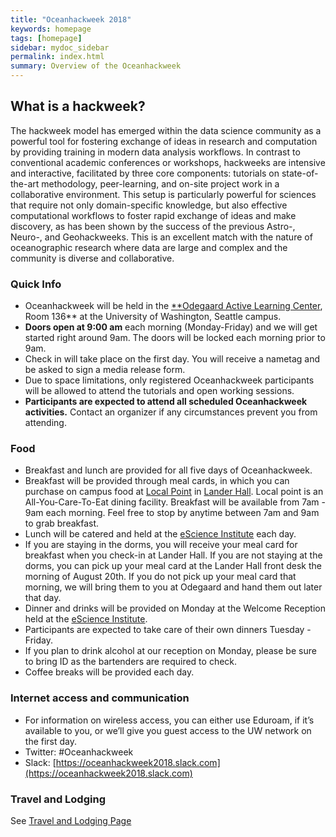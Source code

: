 ```yaml
---
title: "Oceanhackweek 2018"
keywords: homepage
tags: [homepage]
sidebar: mydoc_sidebar
permalink: index.html
summary: Overview of the Oceanhackweek
---
```

## What is a hackweek?

The hackweek model has emerged within the data science community as a powerful tool for fostering exchange of ideas in research and computation by providing training in modern data analysis workflows. In contrast to conventional academic conferences or workshops, hackweeks are intensive and interactive, facilitated by three core components: tutorials on state-of-the-art methodology, peer-learning, and on-site project work in a collaborative environment. This setup is particularly powerful for sciences that require not only domain-specific knowledge, but also effective computational workflows to foster rapid exchange of ideas and make discovery, as has been shown by the success of the previous Astro-, Neuro-, and Geohackweeks. This is an excellent match with the nature of oceanographic research where data are large and complex and the community is diverse and collaborative.

### Quick Info
- Oceanhackweek will be held in the [**Odegaard Active Learning Center](https://www.google.com/maps/place/Odegaard+Undergraduate+Library/@47.6564656,-122.31254,17z/data=!3m1!4b1!4m5!3m4!1s0x549014f329bffff7:0x6efe7422cf2f2f93!8m2!3d47.656462!4d-122.310346), Room 136** at the University of Washington, Seattle campus.
- **Doors open at 9:00 am** each morning (Monday-Friday) and we will get started right around 9am. The doors will be locked each morning prior to 9am.
- Check in will take place on the first day. You will receive a nametag and be asked to sign a media release form.
- Due to space limitations, only registered Oceanhackweek participants will be allowed to attend the tutorials and open working sessions.
- **Participants are expected to attend all scheduled Oceanhackweek activities.** Contact an organizer if any circumstances prevent you from attending.

### Food

- Breakfast and lunch are provided for all five days of Oceanhackweek.
- Breakfast will be provided through meal cards, in which you can purchase on campus food at [Local Point](https://hfs.uw.edu/Eat/Dining-Locations/Local-Point) in [Lander Hall](https://www.google.com/maps?ll=47.655878,-122.31524&z=15&t=m&hl=en-US&gl=US&mapclient=embed&cid=14768209898309609299). Local point is an All-You-Care-To-Eat dining facility. Breakfast will be available from 7am - 9am each morning. Feel free to stop by anytime between 7am and 9am to grab breakfast.
- Lunch will be catered and held at the [eScience Institute](https://goo.gl/maps/5H5xF2nFjFU2) each day.
- If you are staying in the dorms, you will receive your meal card for breakfast when you check-in at Lander Hall. If you are not staying at the dorms, you can pick up your meal card at the Lander Hall front desk the morning of August 20th. If you do not pick up your meal card that morning, we will bring them to you at Odegaard and hand them out later that day.
- Dinner and drinks will be provided on Monday at the Welcome Reception held at the [eScience Institute](https://goo.gl/maps/5H5xF2nFjFU2).
- Participants are expected to take care of their own dinners Tuesday - Friday.
- If you plan to drink alcohol at our reception on Monday, please be sure to bring ID as the bartenders are required to check.
- Coffee breaks will be provided each day.

### Internet access and communication
- For information on wireless access, you can either use Eduroam, if it’s available to you, or we’ll give you guest access to the UW network on the first day.
- Twitter: #Oceanhackweek
- Slack: [https://oceanhackweek2018.slack.com](https://oceanhackweek2018.slack.com)

### Travel and Lodging
See [Travel and Lodging Page](travel_and_lodging.html)

<!---
### Pre-event preparation:
- Please review our [Code of Conduct](https://oceanhackweek.github.io/wiki/code_of_conduct.html).
- Please arrive with your laptop ready for tutorial and project work, following our instructions [here](https://geohackweek.github.io/preliminary/). Contact us on Slack (#preliminary_setup) if you have any difficulties. Checklist:
    - [X] Do you have a working local version of Python installed (using conda?).
    - [X] Did you sign up for a Google Earth Engine account?
    - [X] Do you have a GitHub account?
    - [X] Did you successfully spin up a jupyter notebook in [Geohackweek Jupyter Hub](https://jupyterhub.cloudmaven.org/)?
- If you haven't done so already, please add your name to the [Participants List](https://oceanhackweek.github.io/wiki/participants.html) 
by creating a pull request.
- Review the [Project Guidelines](Project-Guidelines) and begin communicating with organizers and other participants about possible project ideas

--->
